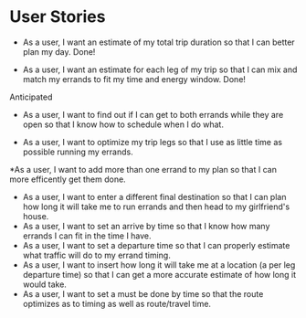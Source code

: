 # User Stories

* As a user, I want an estimate of my total trip duration so that I can better plan my day. Done!

* As a user, I want an estimate for each leg of my trip so that I can mix and match my errands to fit my time and energy window. Done!

Anticipated

* As a user, I want to find out if I can get to both errands while they are open so that I know how to schedule when I do what.

* As a user, I want to optimize my trip legs so that I use as little time as possible running my errands.

*As a user, I want to add more than one errand to my plan so that I can more efficently get them done.

* As a user, I want to enter a different final destination so that I can plan how long it will take me to run errands and then head to my girlfriend's house.
* As a user, I want to set an arrive by time so that I know how many errands I can fit in the time I have.
* As a user, I want to set a departure time so that I can properly estimate what traffic will do to my errand timing.
* As a user, I want to insert how long it will take me at a location (a per leg departure time) so that I can get a more accurate estimate of how long it would take.
* As a user, I want to set a must be done by time so that the route optimizes as to timing as well as route/travel time.